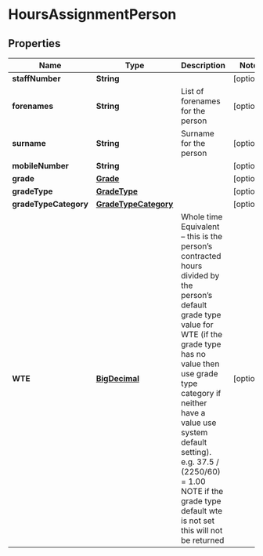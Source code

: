 

# HoursAssignmentPerson

## Properties

Name | Type | Description | Notes
------------ | ------------- | ------------- | -------------
**staffNumber** | **String** |  |  [optional]
**forenames** | **String** | List of forenames for the person |  [optional]
**surname** | **String** | Surname for the person |  [optional]
**mobileNumber** | **String** |  |  [optional]
**grade** | [**Grade**](Grade.md) |  |  [optional]
**gradeType** | [**GradeType**](GradeType.md) |  |  [optional]
**gradeTypeCategory** | [**GradeTypeCategory**](GradeTypeCategory.md) |  |  [optional]
**WTE** | [**BigDecimal**](BigDecimal.md) | Whole time Equivalent – this is the person’s contracted hours divided by the person’s default grade type value for WTE (if the grade type has no value then use grade type category if neither have a value use system default setting). e.g. 37.5 / (2250/60) &#x3D; 1.00 NOTE if the grade type default wte is not set this will not be returned  |  [optional]



